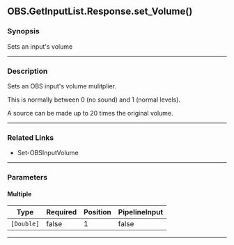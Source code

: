 OBS.GetInputList.Response.set_Volume()
--------------------------------------

### Synopsis
Sets an input's volume

---

### Description

Sets an OBS input's volume mulitplier.

This is normally between 0 (no sound) and 1 (normal levels).

A source can be made up to 20 times the original volume.

---

### Related Links
* Set-OBSInputVolume

---

### Parameters
#### **Multiple**

|Type      |Required|Position|PipelineInput|
|----------|--------|--------|-------------|
|`[Double]`|false   |1       |false        |

---
